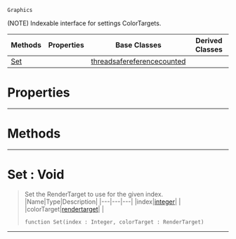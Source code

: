  `Graphics`

(NOTE) Indexable interface for settings ColorTargets.

|Methods|Properties|Base Classes|Derived Classes|
|---|---|---|---|
|[ Set](https://plasmaengine.github.io/PlasmaDocs/Plasma1/C++/code_reference/class_reference/colortargetmrt.md#set-void)| |[threadsafereferencecounted](https://plasmaengine.github.io/PlasmaDocs/Plasma1/C++/code_reference/class_reference/threadsafereferencecounted.md)| |


 #  Properties


---  
 #  Methods


---  
 #  Set : Void

> Set the RenderTarget to use for the given index.
> |Name|Type|Description|
> |---|---|---|
> |index|[integer](https://plasmaengine.github.io/PlasmaDocs/Plasma1/C++/code_reference/lightning_base_types/integer.md)| |
> |colorTarget|[rendertarget](https://plasmaengine.github.io/PlasmaDocs/Plasma1/C++/code_reference/class_reference/rendertarget.md)| |
> ``` lang=cpp, name=Lightning
> function Set(index : Integer, colorTarget : RenderTarget)
> ``` 


---  
 

 
